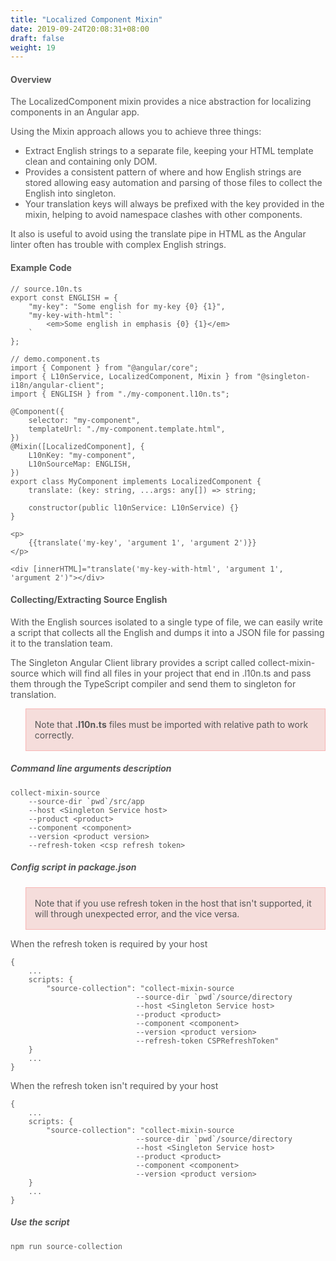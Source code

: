 ```yaml
---
title: "Localized Component Mixin"
date: 2019-09-24T20:08:31+08:00
draft: false
weight: 19
---
```


#### **Overview**

The LocalizedComponent mixin provides a nice abstraction for localizing components in an Angular app.

Using the Mixin approach allows you to achieve three things:

- Extract English strings to a separate file, keeping your HTML template clean and containing only DOM.
- Provides a consistent pattern of where and how English strings are stored allowing easy automation and parsing of those files to collect the English into singleton.
- Your translation keys will always be prefixed with the key provided in the mixin, helping to avoid namespace clashes with other components.

It also is useful to avoid using the translate pipe in HTML as the Angular linter often has trouble with complex English strings.

#### **Example Code**

```
// source.10n.ts
export const ENGLISH = {
    "my-key": "Some english for my-key {0} {1}",
    "my-key-with-html": `
        <em>Some english in emphasis {0} {1}</em>
    `
};

```

```
// demo.component.ts
import { Component } from "@angular/core";
import { L10nService, LocalizedComponent, Mixin } from "@singleton-i18n/angular-client";
import { ENGLISH } from "./my-component.l10n.ts";

@Component({
    selector: "my-component",
    templateUrl: "./my-component.template.html",
})
@Mixin([LocalizedComponent], {
    L10nKey: "my-component",
    L10nSourceMap: ENGLISH,
})
export class MyComponent implements LocalizedComponent {
    translate: (key: string, ...args: any[]) => string;

    constructor(public l10nService: L10nService) {}
}

```


```
<p>
    {{translate('my-key', 'argument 1', 'argument 2')}}
</p>

<div [innerHTML]="translate('my-key-with-html', 'argument 1', 'argument 2')"></div>

```

#### **Collecting/Extracting Source English**

With the English sources isolated to a single type of file, we can easily write a script that collects all the English and dumps it into a JSON file for passing it to the translation team.

The Singleton Angular Client library provides a script called collect-mixin-source which will find all files in your project that end in .l10n.ts and pass them through the TypeScript compiler and send them to singleton for translation.

>Note that **.l10n.ts** files must be imported with relative path to work correctly.


##### **Command line arguments description**

```
collect-mixin-source
    --source-dir `pwd`/src/app
    --host <Singleton Service host>
    --product <product>
    --component <component>
    --version <product version>
    --refresh-token <csp refresh token>

```

##### **Config script in package.json**

>Note that if you use refresh token in the host that isn't supported, it will through unexpected error, and the vice versa.

When the refresh token is required by your host

```
{
    ...
    scripts: {   
        "source-collection": "collect-mixin-source 
                            --source-dir `pwd`/source/directory 
                            --host <Singleton Service host>
                            --product <product>
                            --component <component>
                            --version <product version>
                            --refresh-token CSPRefreshToken"
    }
    ...
}

```

When the refresh token isn't required by your host

```
{
    ...
    scripts: {   
        "source-collection": "collect-mixin-source 
                            --source-dir `pwd`/source/directory 
                            --host <Singleton Service host>
                            --product <product>
                            --component <component>
                            --version <product version>
    }
    ...
}

```

##### **Use the script**

```
npm run source-collection

```


<style>
    html {
        font-family: Metropolis;
        color: #575757;
    }
    section strong {
        font-weight: 400;
    }
    section p>strong {
        font-weight: 600;
    }
    article section.page pre {
        background-color: #444;
        border: 0.5px solid #DBDBDB; 
        padding: 1.5rem 1rem 1.5rem 1rem;
        border-radius: 5px;
        margin: 16px auto;
    }
    article section.page code {
        font-size: 90%;
        color: #17ff0b;  
        white-space: pre-wrap;
    }
    article section.page pre span.copy-to-clipboard {
        color: #b0bec5;
        cursor: pointer;
    }
    article section.page table th {
        font-weight:500;
        text-transform: inherit;
    }
    table thead tr th:first-child {
        width:13rem;
    }
    table thead tr th:nth-child(2) {
        width:10rem;
    }
    table thead tr th:nth-child(3) {
        width:10rem;
    }
    ul li {
        list-style: disc;
    }
    blockquote {
        background: #f5dddb;
        border: 1px solid #f8b5b4;
        color: #575757;
    }    
    blockquote>p {
        display: inline-block;
        margin: 1rem 0;
    }
    article section.page h1:first-of-type {
        text-transform: inherit;
        font-family: inherit;
    }
</style>